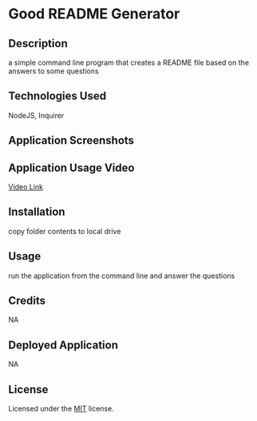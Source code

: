 # Good README Generator

## Description

a simple command line program that creates a README file based on the answers to some questions

## Technologies Used

NodeJS, Inquirer

## Application Screenshots

  <!-- ![Alt Text](url)  Uncomment this line to add application image -->

## Application Usage Video

[Video Link](https://youtu.be/NDMf5QDzd4M)

## Installation

copy folder contents to local drive

## Usage

run the application from the command line and answer the questions

## Credits

NA

## Deployed Application

NA

## License

Licensed under the [MIT](LICENSE) license.
